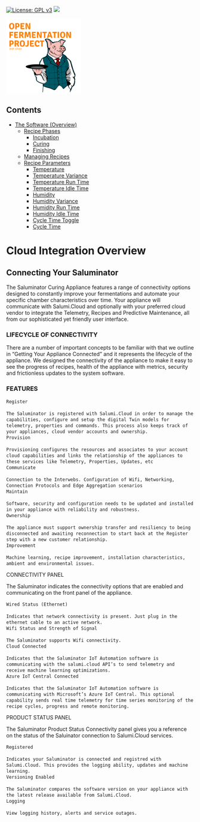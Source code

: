 [![License: GPL v3](https://img.shields.io/badge/License-GPLv3-blue.svg)](https://www.gnu.org/licenses/gpl-3.0)&nbsp;<img src="https://img.shields.io/badge/OFS v1-Open%20Fermentation%20Project%20v1-yellowgreen">

<img src="../assets/open-fermentation-project-logo-v2_500px.png" width="200"/>

## Contents

- [The Software (Overview)](#the-software)
  - [Recipe Phases](#recipe-phases)
    - [Incubation](#incubation)
    - [Curing](#curing)
    - [Finishing](#finishing)
  - [Managing Recipes](#managing-recipes)
  - [Recipe Parameters](#recipe-parameters)
    - [Temperature](#temperature)
    - [Temperature Variance](#temperature-variance)
    - [Temperature Run Time](#temperature-run-time)
    - [Temperature Idle Time](#temperature-idle-time)
    - [Humidity](#humidity)
    - [Humidity Variance](#humidity-variance)
    - [Humidity Run Time](#humidity-run-time)
    - [Humidity Idle Time](#humidity-idle-time)
    - [Cycle Time Toggle](#cycle-time-toggle)
    - [Cycle Time](#cycle-time)

# Cloud Integration Overview

## Connecting Your Saluminator

The Saluminator Curing Appliance features a range of connectivity options designed to constantly improve your fermentations and automate your specific chamber characteristics over time. Your appliance will communicate with Salumi.Cloud and optionally with your preferred cloud vendor to integrate the Telemetry, Recipes and Predictive Maintenance, all from our sophisticated yet friendly user interface.

### LIFECYCLE OF CONNECTIVITY

There are a number of important concepts to be familiar with that we outline in “Getting Your Appliance Connected” and it represents the lifecycle of the appliance. We designed the connectivity of the appliance to make it easy to see the progress of recipes, health of the appliance with metrics, security and frictionless updates to the system software.

### FEATURES

    Register

    The Saluminator is registered with Salumi.Cloud in order to manage the capabilities, configure and setup the digital Twin models for telemetry, properties and commands. This process also keeps track of your appliances, cloud vendor accounts and ownership.
    Provision

    Provisioning configures the resources and associates to your account cloud capabilities and links the relationship of the appliances to these services like Telemetry, Properties, Updates, etc
    Communicate

    Connection to the Interwebs. Configuration of Wifi, Networking, Connection Protocols and Edge Aggregation scenarios
    Maintain

    Software, security and configuration needs to be updated and installed in your appliance with reliability and robustness.
    Ownership

    The appliance must support ownership transfer and resiliency to being disconnected and awaiting reconnection to start back at the Register step with a new customer relationship.
    Improvement

    Machine learning, recipe improvement, installation characteristics, ambient and environmental issues.

CONNECTIVITY PANEL

The Saluminator indicates the connectivity options that are enabled and communicating on the front panel of the appliance.

    Wired Status (Ethernet)

    Indicates that network connectivity is present. Just plug in the ethernet cable to an active network.
    Wifi Status and Strength of Signal

    The Saluminator supports Wifi connectivity.
    Cloud Connected

    Indicates that the Saluminator IoT Automation software is communicating with the salumi.cloud API’s to send telemetry and receive machine learning optimizations.
    Azure IoT Central Connected

    Indicates that the Saluminator IoT Automation software is communicating with Microsoft’s Azure IoT Central. This optional capability sends real time telemetry for time series monitoring of the recipe cycles, progress and remote monitoring.

PRODUCT STATUS PANEL

The Saluminator Product Status Connectivity panel gives you a reference on the status of the Saluinator connection to Salumi.Cloud services.

    Registered

    Indicates your Saluminator is connected and registred with Salumi.Cloud. This provides the logging ability, updates and machine learning.
    Versioning Enabled

    The Saluminator compares the software version on your appliance with the latest release available from Salumi.Cloud.
    Logging

    View logging history, alerts and service outages.
